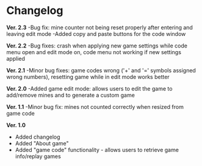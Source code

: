 # Changelog

**Ver. 2.3**
-Bug fix: mine counter not being reset properly after entering and leaving edit mode
-Added copy and paste buttons for the code window

**Ver. 2.2**
-Bug fixes: crash when applying new game settings while code menu open and edit mode on, code menu not working if new settings applied

**Ver. 2.1**
-Minor bug fixes: game codes wrong ('+' and '=' symbols assigned wrong numbers), resetting game while in edit mode works better

**Ver. 2.0**
-Added game edit mode: allows users to edit the game to add/remove mines and to generate
a custom game

**Ver. 1.1**
-Minor bug fix: mines not counted correctly when resized from game code

**Ver. 1.0**
- Added changelog
- Added "About game"
- Added "game code" functionality - allows users to retrieve game info/replay games
